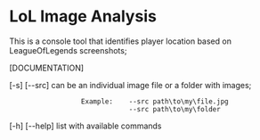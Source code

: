 # LoL Image Analysis

This is a console tool that identifies player location based on LeagueOfLegends screenshots;

[DOCUMENTATION]

[-s] [--src]   can be an individual image file or a folder with images;

                      Example:    --src path\to\my\file.jpg
                                  --src path\to\my\folder
                                  
[-h] [--help]  list with available commands
